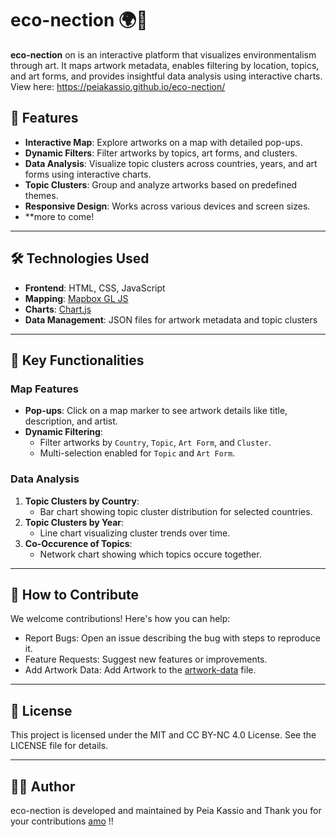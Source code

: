 # eco-nection 🌍🎨

**eco-nection** on is an interactive platform that visualizes environmentalism through art. It maps artwork metadata, enables filtering by location, topics, and art forms, and provides insightful data analysis using interactive charts.
View here: https://peiakassio.github.io/eco-nection/

## 🚀 Features
- **Interactive Map**: Explore artworks on a map with detailed pop-ups.
- **Dynamic Filters**: Filter artworks by topics, art forms, and clusters.
- **Data Analysis**: Visualize topic clusters across countries, years, and art forms using interactive charts.
- **Topic Clusters**: Group and analyze artworks based on predefined themes.
- **Responsive Design**: Works across various devices and screen sizes.
- **more to come!
---

## 🛠️ Technologies Used
- **Frontend**: HTML, CSS, JavaScript
- **Mapping**: [Mapbox GL JS](https://docs.mapbox.com/mapbox-gl-js/)
- **Charts**: [Chart.js](https://www.chartjs.org/)
- **Data Management**: JSON files for artwork metadata and topic clusters

---

## 🎯 Key Functionalities

### Map Features
- **Pop-ups**: Click on a map marker to see artwork details like title, description, and artist.
- **Dynamic Filtering**:
  - Filter artworks by `Country`, `Topic`, `Art Form`, and `Cluster`.
  - Multi-selection enabled for `Topic` and `Art Form`.

### Data Analysis
1. **Topic Clusters by Country**:
   - Bar chart showing topic cluster distribution for selected countries.
2. **Topic Clusters by Year**:
   - Line chart visualizing cluster trends over time.
3. **Co-Occurence of Topics**:
   - Network chart showing which topics occure together.

---

## 🌟 How to Contribute

We welcome contributions! Here's how you can help:

- Report Bugs: Open an issue describing the bug with steps to reproduce it.
- Feature Requests: Suggest new features or improvements.
- Add Artwork Data: Add Artwork to the [artwork-data](data/artwork-data.json) file.

---

## 📜 License

This project is licensed under the MIT and CC BY-NC 4.0 License. See the LICENSE file for details.

---

## 👩‍💻 Author

eco-nection is developed and maintained by Peia Kassio and 
Thank you for your contributions [amo](https://github.com/amo13) !!  



